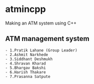 # atmincpp
Making an ATM system using C++
 ## ATM management system
    - 1.Pratik Lahane (Group Leader)
    - 2.Ashmit Narkhede
    - 3.Siddhant Deshmukh
    - 4.Shravan Kharad
    - 5.Bhargav Bakshi
    - 6.Harish Thakare
    - 7.Prasanna Satpute
